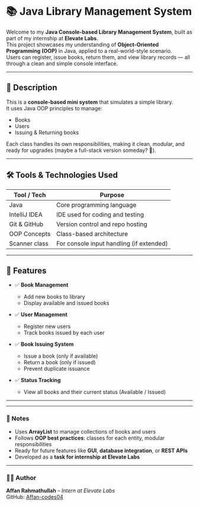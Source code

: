 # 📚 Java Library Management System

Welcome to my **Java Console-based Library Management System**, built as part of my internship at **Elevate Labs**.  
This project showcases my understanding of **Object-Oriented Programming (OOP)** in Java, applied to a real-world-style scenario.  
Users can register, issue books, return them, and view library records — all through a clean and simple console interface.

---

## 📌 Description

This is a **console-based mini system** that simulates a simple library.  
It uses Java OOP principles to manage:

- Books
- Users
- Issuing & Returning books

Each class handles its own responsibilities, making it clean, modular, and ready for upgrades (maybe a full-stack version someday? 👀).

---

## 🛠️ Tools & Technologies Used

| Tool / Tech     | Purpose                             |
|-----------------|-------------------------------------|
| Java            | Core programming language           |
| IntelliJ IDEA   | IDE used for coding and testing     |
| Git & GitHub    | Version control and repo hosting    |
| OOP Concepts    | Class-based architecture            |
| Scanner class   | For console input handling (if extended) |

---

## 🧠 Features

- ✅ **Book Management**
  - Add new books to library
  - Display available and issued books

- ✅ **User Management**
  - Register new users
  - Track books issued by each user

- ✅ **Book Issuing System**
  - Issue a book (only if available)
  - Return a book (only if issued)
  - Prevent duplicate issuance

- ✅ **Status Tracking**
  - View all books and their current status (Available / Issued)

---

---

### 📃 Notes

- Uses **ArrayList** to manage collections of books and users  
- Follows **OOP best practices**: classes for each entity, modular responsibilities  
- Ready for future features like **GUI**, **database integration**, or **REST APIs**  
- Developed as a **task for internship at Elevate Labs**

---

### 🧑‍💻 Author

**Affan Rahmathullah** – *Intern at Elevate Labs*  
GitHub: [Affan-codes04](https://github.com/Affan-codes04)

